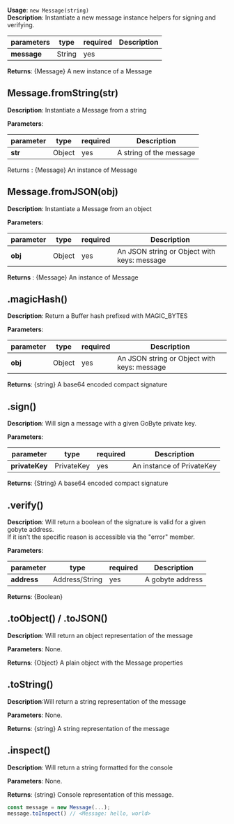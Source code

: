 **Usage**: `new Message(string)`  
**Description**: Instantiate a new message instance helpers for signing and verifying.

| parameters  | type   | required | Description |
| ----------- | ------ | -------- | ----------- |
| **message** | String | yes      |             |

**Returns**: {Message} A new instance of a Message

## Message.fromString(str)

**Description**: Instantiate a Message from a string

**Parameters**:

| parameter | type   | required | Description             |
| --------- | ------ | -------- | ----------------------- |
| **str**   | Object | yes      | A string of the message |

Returns : {Message} An instance of Message

## Message.fromJSON(obj)

**Description**: Instantiate a Message from an object

**Parameters**:

| parameter | type   | required | Description                                 |
| --------- | ------ | -------- | ------------------------------------------- |
| **obj**   | Object | yes      | An JSON string or Object with keys: message |

**Returns** : {Message} An instance of Message

## .magicHash()

**Description**: Return a Buffer hash prefixed with MAGIC_BYTES

**Parameters**:

| parameter | type   | required | Description                                 |
| --------- | ------ | -------- | ------------------------------------------- |
| **obj**   | Object | yes      | An JSON string or Object with keys: message |

**Returns**: {string} A base64 encoded compact signature

## .sign()

**Description**: Will sign a message with a given GoByte private key.

**Parameters**:

| parameter      | type       | required | Description               |
| -------------- | ---------- | -------- | ------------------------- |
| **privateKey** | PrivateKey | yes      | An instance of PrivateKey |

**Returns**: {String} A base64 encoded compact signature

## .verify()

**Description**: Will return a boolean of the signature is valid for a given gobyte address.  
If it isn't the specific reason is accessible via the "error" member.

**Parameters**:

| parameter   | type           | required | Description      |
| ----------- | -------------- | -------- | ---------------- |
| **address** | Address/String | yes      | A gobyte address |

**Returns**: {Boolean}

## .toObject() / .toJSON()

**Description**: Will return an object representation of the message

**Parameters**: None.

**Returns**: {Object} A plain object with the Message properties

## .toString()

**Description**:Will return a string representation of the message

**Parameters**: None.

**Returns**: {string} A string representation of the message

## .inspect()

**Description**: Will return a string formatted for the console

**Parameters**: None.

**Returns**: {string} Console representation of this message.

```js
const message = new Message(...);
message.toInspect() // <Message: hello, world>
```
